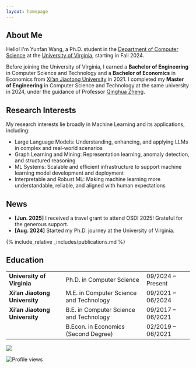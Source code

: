 ```yaml
---
layout: homepage
---
```


## About Me

Hello! I'm Yunfan Wang, a Ph.D. student in the [Department of Computer Science](https://engineering.virginia.edu/department/computer-science) at the [University of Virginia](https://www.virginia.edu/), starting in Fall 2024. 

Before joining the University of Virginia, I earned a __Bachelor of Engineering__ in Computer Science and Technology and a __Bachelor of Economics__ in Economics from [Xi’an Jiaotong University](https://en.xjtu.edu.cn/) in 2021. I completed my __Master of Engineering__ in Computer Science and Technology at the same university in 2024, under the guidance of Professor [Qinghua Zheng](https://gr.xjtu.edu.cn/web/qhzheng).

## Research Interests
My research interests lie broadly in Machine Learning and its applications, including:
- Large Language Models: Understanding, enhancing, and applying LLMs in complex and real-world scenarios
- Graph Learning and Mining: Representation learning, anomaly detection, and structured reasoning
- ML Systems: Scalable and efficient infrastructure to support machine learning model development and deployment
- Interpretable and Robust ML: Making machine learning more understandable, reliable, and aligned with human expectations

## News

- **[Jun. 2025]** I received a travel grant to attend OSDI 2025! Grateful for the generous support.
- **[Aug. 2024]** Started my Ph.D. journey at the University of Virginia.


{% include_relative _includes/publications.md %}

## Education

<table>
  <tr>
    <td><strong>University of Virginia</strong></td>
    <td>Ph.D. in Computer Science</td>
    <td>09/2024 – Present</td>
  </tr>
  <tr>
    <td><strong>Xi’an Jiaotong University</strong></td>
    <td>M.E. in Computer Science and Technology</td>
    <td>09/2021 – 06/2024</td>
  </tr>
  <tr>
    <td><strong>Xi’an Jiaotong University</strong></td>
    <td>B.E. in Computer Science and Technology</td>
    <td>09/2017 – 06/2021</td>
  </tr>
  <tr>
    <td></td>
    <td>B.Econ. in Economics (Second Degree)</td>
    <td>02/2019 – 06/2021</td>
  </tr>
</table>



<a href="https://clustrmaps.com/site/1c83m"  title="ClustrMaps"><img src="//www.clustrmaps.com/map_v2.png?d=vEMQnXPtMEGThxGPLizQ3fQhfKsxBEAvSQc_SVTvV3I&cl=ffffff" /></a>


![Profile views](https://komarev.com/ghpvc/?username=yunfan-w&color=yellow)
